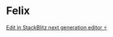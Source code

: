 # Felix

[Edit in StackBlitz next generation editor ⚡️](https://stackblitz.com/~/github.com/Harvey13/Felix)